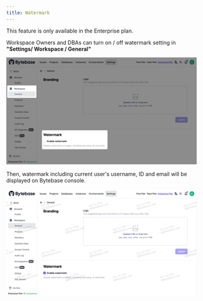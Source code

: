 ```yaml
---
title: Watermark
---
```


<hint-block type="info">

This feature is only available in the Enterprise plan.

</hint-block>

Workspace Owners and DBAs can turn on / off watermark setting in **"Settings/ Workspace / General"**

![setting](/static/docs/administration/watermark/watermark-setting.webp)

Then, watermark including current user's username, ID and email will be displayed on Bytebase console.

![displaying](/static/docs/administration/watermark/watermark-displaying.webp)
